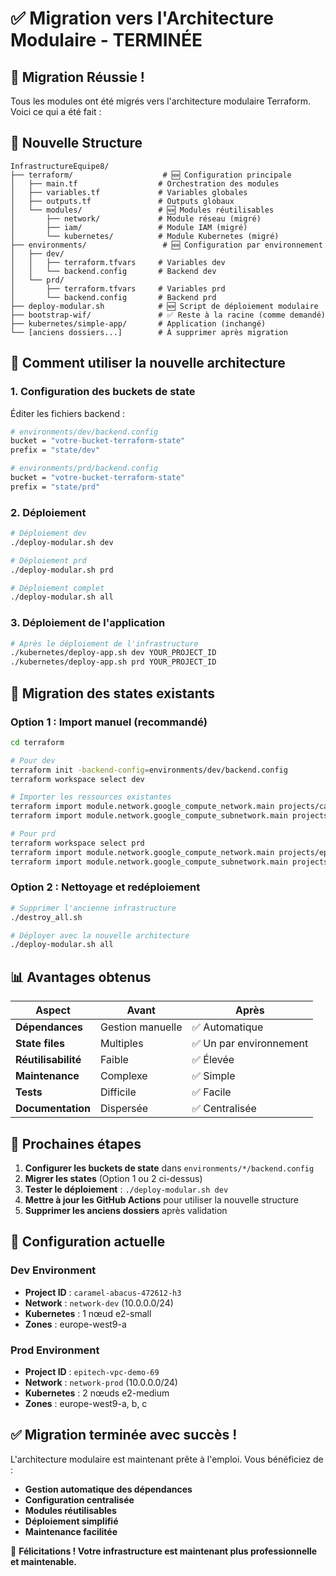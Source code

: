 # ✅ Migration vers l'Architecture Modulaire - TERMINÉE

## 🎯 **Migration Réussie !**

Tous les modules ont été migrés vers l'architecture modulaire Terraform. Voici ce qui a été fait :

## 📁 **Nouvelle Structure**

```
InfrastructureEquipe8/
├── terraform/                    # 🆕 Configuration principale
│   ├── main.tf                  # Orchestration des modules
│   ├── variables.tf             # Variables globales
│   ├── outputs.tf               # Outputs globaux
│   └── modules/                 # 🆕 Modules réutilisables
│       ├── network/             # Module réseau (migré)
│       ├── iam/                 # Module IAM (migré)
│       └── kubernetes/          # Module Kubernetes (migré)
├── environments/                 # 🆕 Configuration par environnement
│   ├── dev/
│   │   ├── terraform.tfvars     # Variables dev
│   │   └── backend.config       # Backend dev
│   └── prd/
│       ├── terraform.tfvars     # Variables prd
│       └── backend.config       # Backend prd
├── deploy-modular.sh            # 🆕 Script de déploiement modulaire
├── bootstrap-wif/               # ✅ Reste à la racine (comme demandé)
├── kubernetes/simple-app/       # Application (inchangé)
└── [anciens dossiers...]        # À supprimer après migration
```

## 🚀 **Comment utiliser la nouvelle architecture**

### **1. Configuration des buckets de state**
Éditer les fichiers backend :
```bash
# environments/dev/backend.config
bucket = "votre-bucket-terraform-state"
prefix = "state/dev"

# environments/prd/backend.config  
bucket = "votre-bucket-terraform-state"
prefix = "state/prd"
```

### **2. Déploiement**
```bash
# Déploiement dev
./deploy-modular.sh dev

# Déploiement prd
./deploy-modular.sh prd

# Déploiement complet
./deploy-modular.sh all
```

### **3. Déploiement de l'application**
```bash
# Après le déploiement de l'infrastructure
./kubernetes/deploy-app.sh dev YOUR_PROJECT_ID
./kubernetes/deploy-app.sh prd YOUR_PROJECT_ID
```

## 🔄 **Migration des states existants**

### **Option 1 : Import manuel (recommandé)**
```bash
cd terraform

# Pour dev
terraform init -backend-config=environments/dev/backend.config
terraform workspace select dev

# Importer les ressources existantes
terraform import module.network.google_compute_network.main projects/caramel-abacus-472612-h3/global/networks/network-dev
terraform import module.network.google_compute_subnetwork.main projects/caramel-abacus-472612-h3/regions/europe-west9/subnetworks/network-dev-subnet

# Pour prd
terraform workspace select prd
terraform import module.network.google_compute_network.main projects/epitech-vpc-demo-69/global/networks/network-prod
terraform import module.network.google_compute_subnetwork.main projects/epitech-vpc-demo-69/regions/europe-west9/subnetworks/network-prod-subnet
```

### **Option 2 : Nettoyage et redéploiement**
```bash
# Supprimer l'ancienne infrastructure
./destroy_all.sh

# Déployer avec la nouvelle architecture
./deploy-modular.sh all
```

## 📊 **Avantages obtenus**

| Aspect | Avant | Après |
|--------|-------|-------|
| **Dépendances** | Gestion manuelle | ✅ Automatique |
| **State files** | Multiples | ✅ Un par environnement |
| **Réutilisabilité** | Faible | ✅ Élevée |
| **Maintenance** | Complexe | ✅ Simple |
| **Tests** | Difficile | ✅ Facile |
| **Documentation** | Dispersée | ✅ Centralisée |

## 🎯 **Prochaines étapes**

1. **Configurer les buckets de state** dans `environments/*/backend.config`
2. **Migrer les states** (Option 1 ou 2 ci-dessus)
3. **Tester le déploiement** : `./deploy-modular.sh dev`
4. **Mettre à jour les GitHub Actions** pour utiliser la nouvelle structure
5. **Supprimer les anciens dossiers** après validation

## 🔧 **Configuration actuelle**

### **Dev Environment**
- **Project ID** : `caramel-abacus-472612-h3`
- **Network** : `network-dev` (10.0.0.0/24)
- **Kubernetes** : 1 nœud e2-small
- **Zones** : europe-west9-a

### **Prod Environment**
- **Project ID** : `epitech-vpc-demo-69`
- **Network** : `network-prod` (10.0.0.0/24)
- **Kubernetes** : 2 nœuds e2-medium
- **Zones** : europe-west9-a, b, c

## ✅ **Migration terminée avec succès !**

L'architecture modulaire est maintenant prête à l'emploi. Vous bénéficiez de :
- **Gestion automatique des dépendances**
- **Configuration centralisée**
- **Modules réutilisables**
- **Déploiement simplifié**
- **Maintenance facilitée**

🎉 **Félicitations ! Votre infrastructure est maintenant plus professionnelle et maintenable.**
